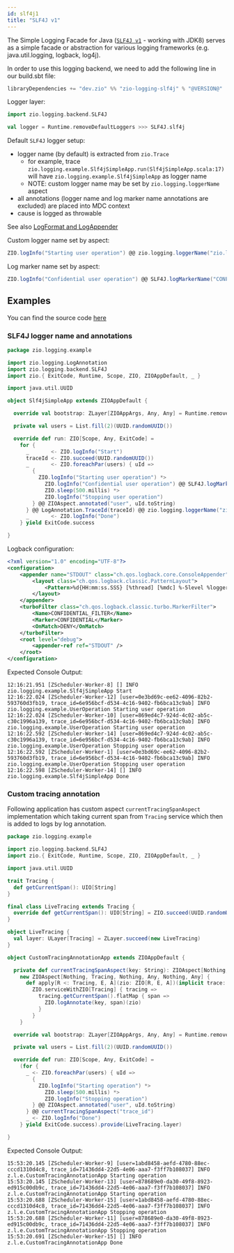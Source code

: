```yaml
---
id: slf4j1
title: "SLF4J v1"
---
```


The Simple Logging Facade for Java ([`SLF4J v1`](https://www.slf4j.org/) - working with JDK8) serves as a simple facade or abstraction for various logging frameworks (e.g. java.util.logging, logback, log4j).

In order to use this logging backend, we need to add the following line in our build.sbt file:

```scala
libraryDependencies += "dev.zio" %% "zio-logging-slf4j" % "@VERSION@"
```

Logger layer:

```scala
import zio.logging.backend.SLF4J

val logger = Runtime.removeDefaultLoggers >>> SLF4J.slf4j
```

Default `SLF4J` logger setup:
* logger name (by default)  is extracted from `zio.Trace`
    * for example, trace `zio.logging.example.Slf4jSimpleApp.run(Slf4jSimpleApp.scala:17)` will have `zio.logging.example.Slf4jSimpleApp` as logger name
    * NOTE: custom logger name may be set by `zio.logging.loggerName` aspect
* all annotations (logger name and log marker name annotations are excluded) are placed into MDC context
* cause is logged as throwable

See also [LogFormat and LogAppender](formatting-log-records.md#logformat-and-logappender)

Custom logger name set by aspect:

```scala
ZIO.logInfo("Starting user operation") @@ zio.logging.loggerName("zio.logging.example.UserOperation")
```

Log marker name set by aspect:

```scala
ZIO.logInfo("Confidential user operation") @@ SLF4J.logMarkerName("CONFIDENTIAL")
```


## Examples

You can find the source code [here](https://github.com/zio/zio-logging/tree/master/examples)


### SLF4J logger name and annotations

[//]: # (TODO: make snippet type-checked using mdoc)

```scala
package zio.logging.example

import zio.logging.LogAnnotation
import zio.logging.backend.SLF4J
import zio.{ ExitCode, Runtime, Scope, ZIO, ZIOAppDefault, _ }

import java.util.UUID

object Slf4jSimpleApp extends ZIOAppDefault {

  override val bootstrap: ZLayer[ZIOAppArgs, Any, Any] = Runtime.removeDefaultLoggers >>> SLF4J.slf4j

  private val users = List.fill(2)(UUID.randomUUID())

  override def run: ZIO[Scope, Any, ExitCode] =
    for {
      _       <- ZIO.logInfo("Start")
      traceId <- ZIO.succeed(UUID.randomUUID())
      _       <- ZIO.foreachPar(users) { uId =>
        {
          ZIO.logInfo("Starting user operation") *>
            ZIO.logInfo("Confidential user operation") @@ SLF4J.logMarkerName("CONFIDENTIAL") *>
            ZIO.sleep(500.millis) *>
            ZIO.logInfo("Stopping user operation")
        } @@ ZIOAspect.annotated("user", uId.toString)
      } @@ LogAnnotation.TraceId(traceId) @@ zio.logging.loggerName("zio.logging.example.UserOperation")
      _       <- ZIO.logInfo("Done")
    } yield ExitCode.success

}
```

Logback configuration:

```xml
<?xml version="1.0" encoding="UTF-8"?>
<configuration>
    <appender name="STDOUT" class="ch.qos.logback.core.ConsoleAppender">
        <layout class="ch.qos.logback.classic.PatternLayout">
            <Pattern>%d{HH:mm:ss.SSS} [%thread] [%mdc] %-5level %logger{36} %msg%n</Pattern>
        </layout>
    </appender>
    <turboFilter class="ch.qos.logback.classic.turbo.MarkerFilter">
        <Name>CONFIDENTIAL_FILTER</Name>
        <Marker>CONFIDENTIAL</Marker>
        <OnMatch>DENY</OnMatch>
    </turboFilter>
    <root level="debug">
        <appender-ref ref="STDOUT" />
    </root>
</configuration>
```

Expected Console Output:
```
12:16:21.951 [ZScheduler-Worker-8] [] INFO  zio.logging.example.Slf4jSimpleApp Start
12:16:22.024 [ZScheduler-Worker-12] [user=0e3bd69c-ee62-4096-82b2-593760d3fb19, trace_id=6e956bcf-d534-4c16-9402-fb6bca13c9ab] INFO  zio.logging.example.UserOperation Starting user operation
12:16:22.024 [ZScheduler-Worker-10] [user=869ed4c7-924d-4c02-ab5c-c30c1996a139, trace_id=6e956bcf-d534-4c16-9402-fb6bca13c9ab] INFO  zio.logging.example.UserOperation Starting user operation
12:16:22.592 [ZScheduler-Worker-14] [user=869ed4c7-924d-4c02-ab5c-c30c1996a139, trace_id=6e956bcf-d534-4c16-9402-fb6bca13c9ab] INFO  zio.logging.example.UserOperation Stopping user operation
12:16:22.592 [ZScheduler-Worker-1] [user=0e3bd69c-ee62-4096-82b2-593760d3fb19, trace_id=6e956bcf-d534-4c16-9402-fb6bca13c9ab] INFO  zio.logging.example.UserOperation Stopping user operation
12:16:22.598 [ZScheduler-Worker-14] [] INFO  zio.logging.example.Slf4jSimpleApp Done
```

### Custom tracing annotation

Following application has custom aspect `currentTracingSpanAspect` implementation which taking current span from `Tracing` service 
which then is added to logs by log annotation.

```scala
package zio.logging.example

import zio.logging.backend.SLF4J
import zio.{ ExitCode, Runtime, Scope, ZIO, ZIOAppDefault, _ }

import java.util.UUID

trait Tracing {
  def getCurrentSpan(): UIO[String]
}

final class LiveTracing extends Tracing {
  override def getCurrentSpan(): UIO[String] = ZIO.succeed(UUID.randomUUID().toString)
}

object LiveTracing {
  val layer: ULayer[Tracing] = ZLayer.succeed(new LiveTracing)
}

object CustomTracingAnnotationApp extends ZIOAppDefault {

  private def currentTracingSpanAspect(key: String): ZIOAspect[Nothing, Tracing, Nothing, Any, Nothing, Any] =
    new ZIOAspect[Nothing, Tracing, Nothing, Any, Nothing, Any] {
      def apply[R <: Tracing, E, A](zio: ZIO[R, E, A])(implicit trace: Trace): ZIO[R, E, A] =
        ZIO.serviceWithZIO[Tracing] { tracing =>
          tracing.getCurrentSpan().flatMap { span =>
            ZIO.logAnnotate(key, span)(zio)
          }
        }
    }

  override val bootstrap: ZLayer[ZIOAppArgs, Any, Any] = Runtime.removeDefaultLoggers >>> SLF4J.slf4j

  private val users = List.fill(2)(UUID.randomUUID())

  override def run: ZIO[Scope, Any, ExitCode] =
    (for {
      _ <- ZIO.foreachPar(users) { uId =>
        {
          ZIO.logInfo("Starting operation") *>
            ZIO.sleep(500.millis) *>
            ZIO.logInfo("Stopping operation")
        } @@ ZIOAspect.annotated("user", uId.toString)
      } @@ currentTracingSpanAspect("trace_id")
      _ <- ZIO.logInfo("Done")
    } yield ExitCode.success).provide(LiveTracing.layer)

}
```

Expected Console Output:
```
15:53:20.145 [ZScheduler-Worker-9] [user=1abd8458-aefd-4780-88ec-cccd1310d4c8, trace_id=71436dd4-22d5-4e06-aaa7-f3ff7b108037] INFO  z.l.e.CustomTracingAnnotationApp Starting operation
15:53:20.145 [ZScheduler-Worker-13] [user=878689e0-da30-49f8-8923-ed915c00db9c, trace_id=71436dd4-22d5-4e06-aaa7-f3ff7b108037] INFO  z.l.e.CustomTracingAnnotationApp Starting operation
15:53:20.688 [ZScheduler-Worker-15] [user=1abd8458-aefd-4780-88ec-cccd1310d4c8, trace_id=71436dd4-22d5-4e06-aaa7-f3ff7b108037] INFO  z.l.e.CustomTracingAnnotationApp Stopping operation
15:53:20.688 [ZScheduler-Worker-11] [user=878689e0-da30-49f8-8923-ed915c00db9c, trace_id=71436dd4-22d5-4e06-aaa7-f3ff7b108037] INFO  z.l.e.CustomTracingAnnotationApp Stopping operation
15:53:20.691 [ZScheduler-Worker-15] [] INFO  z.l.e.CustomTracingAnnotationApp Done
```
